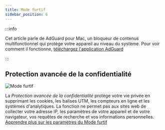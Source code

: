 ```yaml
---
title: Mode furtif
sidebar_position: 6
---
```


:::info

Cet article parle de AdGuard pour Mac, un bloqueur de contenus multifonctionnel qui protège votre appareil au niveau du système. Pour voir comment il fonctionne, [téléchargez l'application AdGuard](https://agrd.io/download-kb-adblock)

:::

## Protection avancée de la confidentialité

![Mode furtif](https://cdn.adtidy.org/content/kb/ad_blocker/mac/stealth.png)

La _Protection avancée de la confidentialité_ protège votre vie privée en supprimant les cookies, les balises UTM, les compteurs en ligne et les systèmes d'analytiques. La fonction ne permet pas aux sites web de collecter votre adresse IP, les paramètres de votre appareil et de votre navigateur, vos requêtes de recherche et vos informations personnelles. [Apprendre plus sur les paramètres du Mode furtif](/general/stealth-mode)
